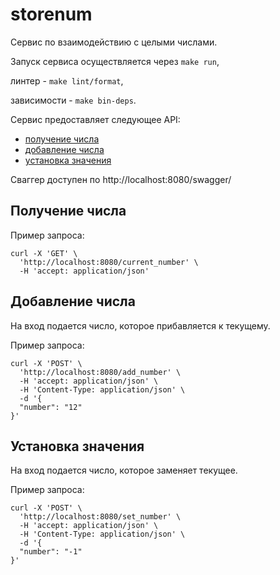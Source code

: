 # storenum

Сервис по взаимодействию с целыми числами.

Запуск сервиса осуществляется через ```make run```, 

линтер - ```make lint/format```, 

зависимости - ```make bin-deps```.

Сервис предоставляет следующее API:
* [получение числа](#получение-числа)
* [добавление числа](#добавление-числа)
* [установка значения](#установка-значения)

Сваггер доступен по http://localhost:8080/swagger/

## Получение числа
Пример запроса:
```
curl -X 'GET' \
  'http://localhost:8080/current_number' \
  -H 'accept: application/json'
```

## Добавление числа
На вход подается число, которое прибавляется к текущему. 

Пример запроса:
```
curl -X 'POST' \
  'http://localhost:8080/add_number' \
  -H 'accept: application/json' \
  -H 'Content-Type: application/json' \
  -d '{
  "number": "12"
}'
```

## Установка значения
На вход подается число, которое заменяет текущее.

Пример запроса:
```
curl -X 'POST' \
  'http://localhost:8080/set_number' \
  -H 'accept: application/json' \
  -H 'Content-Type: application/json' \
  -d '{
  "number": "-1"
}'
```